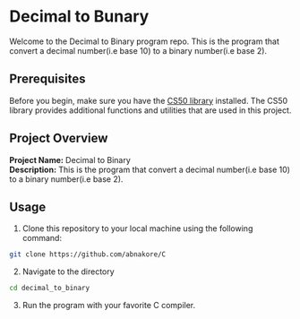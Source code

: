 # Decimal to Bunary

Welcome to the Decimal to Binary program repo. This is the program that convert a decimal number(i.e base 10) to a binary number(i.e base 2).

## Prerequisites

Before you begin, make sure you have the [CS50 library](https://cs50.readthedocs.io/library/c/) installed. The CS50 library provides additional functions and utilities that are used in this project.

## Project Overview

**Project Name:** Decimal to Binary  
**Description:** This is the program that convert a decimal number(i.e base 10) to a binary number(i.e base 2).

## Usage

1. Clone this repository to your local machine using the following command:
```bash
git clone https://github.com/abnakore/C
```
2. Navigate to the directory
```bash
cd decimal_to_binary
```
3. Run the program with your favorite C compiler.
